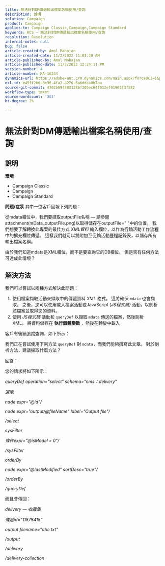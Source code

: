 ```yaml
---
title: 無法針對DM傳遞輸出檔案名稱使用/查詢
description: 說明
solution: Campaign
product: Campaign
applies-to: Campaign Classic,Campaign,Campaign Standard
keywords: KCS — 無法針對DM傳遞輸出檔案名稱使用/查詢
resolution: Resolution
internal-notes: null
bug: false
article-created-by: Amol Mahajan
article-created-date: 11/2/2022 11:03:30 AM
article-published-by: Amol Mahajan
article-published-date: 11/2/2022 12:24:11 PM
version-number: 4
article-number: KA-16234
dynamics-url: https://adobe-ent.crm.dynamics.com/main.aspx?forceUCI=1&pagetype=entityrecord&etn=knowledgearticle&id=157529f9-9d5a-ed11-9561-6045bd006a22
exl-id: e45ff2b0-8e36-4fa2-8270-6a6ddaa0b7aa
source-git-commit: 4702b69f883128bf305ec64f012ef01903f3f582
workflow-type: tm+mt
source-wordcount: '303'
ht-degree: 2%

---
```


# 無法針對DM傳遞輸出檔案名稱使用/查詢

## 說明

<b>環境</b>
- Campaign Classic
- Campaign
- Campaign Standard

<b>問題/症狀</b>
其中一位客戶回報下列問題：

從mdata欄位中，我們要擷取outputFile名稱 — 請參閱attachment(mData_outputFile.png)以取得儲存在outputFile=&quot; &quot;中的位置。 我們想要了解轉換此專案的最佳方式 *XML資料* 輸入欄位，以作為行銷活動工作流程中的擴充欄位傳遞。 這樣我們就可以將附加至促銷活動歷程記錄表，以儲存所有輸出檔案名稱。

由於我們知道mdata是XML欄位，而不是要查詢它的DB欄位。 但是否有任何方法可達成此情境？


## 解決方法


我們可以嘗試以兩種方式解決此問題：

1. 使用檔案擷取活動來擷取中的傳遞資料 *XML* 格式。 這將確保 `mdata` 也會擷取。 之後，您可以使用載入檔案活動或JavaScript (*JS程式碼)* 活動，以剖析該檔案並取得您的資料。
2. 使用 *JS程式碼* 活動和 `queryDef` 以擷取 `mdata` 傳送的檔案，然後剖析XML。 將資料儲存在 <b>執行個體變數</b> ，然後在轉變中載入


客戶有後續追蹤查詢，如下所示：

我們正在嘗試使用下列方法 `queryDef` 對 `mdata`，而我們能夠撰寫此文章。 對於剖析方法，建議採取什麼方法？

回答：

您的請求將如下所示：

*queryDef operation=&quot;select&quot; schema=&quot;nms：delivery&quot;*

*選取*

*node expr=&quot;@id&quot;/*

*node expr=&quot;output/@fileName&quot; label=&quot;Output file&quot;/*

*/select*

*sysFilter*

*條件expr=&quot;@isModel = 0&quot;/*

*/sysFilter*

*orderBy*

*node expr=&quot;@lastModified&quot; sortDesc=&quot;true&quot;/*

*/orderBy*

*/queryDef*



而且會傳回：

*delivery — 收藏集*

*傳遞id=&quot;11878415&quot;*

*output filename=&quot;abc.txt&quot;*

*/output*

*/delivery*

*/delivery-collection*
